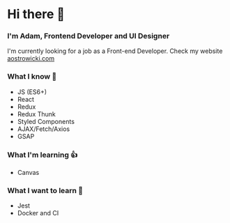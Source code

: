 # Hi there 👋 

### I'm Adam, Frontend Developer and UI Designer
I'm currently looking for a job as a Front-end Developer.  Check my website [aostrowicki.com](https://www.aostrowicki.com)

### What I know :muscle:
- JS (ES6+)
- React
- Redux
- Redux Thunk
- Styled Components
- AJAX/Fetch/Axios
- GSAP

### What I'm learning :thumbsup:
- Canvas

### What I want to learn :pray:
- Jest
- Docker and CI
